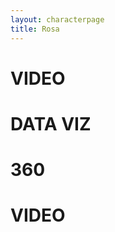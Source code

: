 ```yaml
---
layout: characterpage
title: Rosa
---
```

<div id="first"><h1>VIDEO</h1></div>
<div id="second"><h1>DATA VIZ</h1></div>
<div id="third"><h1>360</h1></div>
<div id="fourth"><h1>VIDEO</h1></div>




